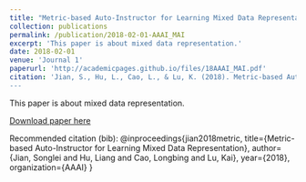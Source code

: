 ```yaml
---
title: "Metric-based Auto-Instructor for Learning Mixed Data Representation"
collection: publications
permalink: /publication/2018-02-01-AAAI_MAI
excerpt: 'This paper is about mixed data representation.'
date: 2018-02-01
venue: 'Journal 1'
paperurl: 'http://academicpages.github.io/files/18AAAI_MAI.pdf'
citation: 'Jian, S., Hu, L., Cao, L., & Lu, K. (2018). Metric-based Auto-Instructor for Learning Mixed Data Representation. AAAI.
---
```

This paper is about mixed data representation.

[Download paper here](http://academicpages.github.io/files/18AAAI_MAI.pdf)

Recommended citation (bib):
@inproceedings{jian2018metric,
  title={Metric-based Auto-Instructor for Learning Mixed Data Representation},
  author={Jian, Songlei and Hu, Liang and Cao, Longbing and Lu, Kai},
  year={2018},
  organization={AAAI}
}